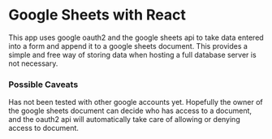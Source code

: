 # Google Sheets with React

This app uses google oauth2 and the google sheets api to take data entered into a form and append it to a google sheets document. This provides a simple and free way of storing data when hosting a full database server is not necessary.

### Possible Caveats

Has not been tested with other google accounts yet. Hopefully the owner of the google sheets document can decide who has access to a document, and the oauth2 api will automatically take care of allowing or denying access to document.
